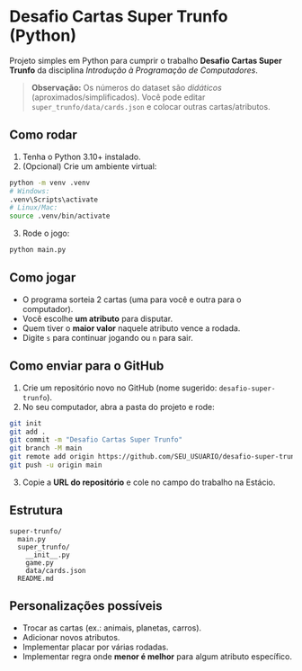 # Desafio Cartas Super Trunfo (Python)

Projeto simples em Python para cumprir o trabalho **Desafio Cartas Super Trunfo** da disciplina *Introdução à Programação de Computadores*.

> **Observação:** Os números do dataset são *didáticos* (aproximados/simplificados). Você pode editar `super_trunfo/data/cards.json` e colocar outras cartas/atributos.

## Como rodar

1) Tenha o Python 3.10+ instalado.
2) (Opcional) Crie um ambiente virtual:
```bash
python -m venv .venv
# Windows:
.venv\Scripts\activate
# Linux/Mac:
source .venv/bin/activate
```
3) Rode o jogo:
```bash
python main.py
```

## Como jogar
- O programa sorteia 2 cartas (uma para você e outra para o computador).
- Você escolhe **um atributo** para disputar.
- Quem tiver o **maior valor** naquele atributo vence a rodada.
- Digite `s` para continuar jogando ou `n` para sair.

## Como enviar para o GitHub
1. Crie um repositório novo no GitHub (nome sugerido: `desafio-super-trunfo`).
2. No seu computador, abra a pasta do projeto e rode:
```bash
git init
git add .
git commit -m "Desafio Cartas Super Trunfo"
git branch -M main
git remote add origin https://github.com/SEU_USUARIO/desafio-super-trunfo.git
git push -u origin main
```
3. Copie a **URL do repositório** e cole no campo do trabalho na Estácio.

## Estrutura
```
super-trunfo/
  main.py
  super_trunfo/
    __init__.py
    game.py
    data/cards.json
  README.md
```

## Personalizações possíveis
- Trocar as cartas (ex.: animais, planetas, carros).
- Adicionar novos atributos.
- Implementar placar por várias rodadas.
- Implementar regra onde **menor é melhor** para algum atributo específico.
